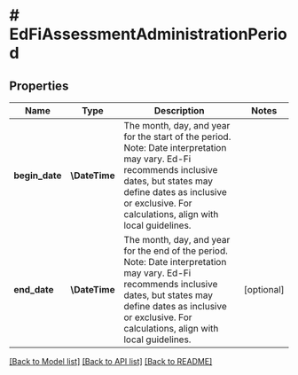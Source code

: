# # EdFiAssessmentAdministrationPeriod

## Properties

Name | Type | Description | Notes
------------ | ------------- | ------------- | -------------
**begin_date** | **\DateTime** | The month, day, and year for the start of the period.  Note: Date interpretation may vary. Ed-Fi recommends inclusive dates, but states may define dates as inclusive or exclusive. For calculations, align with local guidelines. |
**end_date** | **\DateTime** | The month, day, and year for the end of the period.  Note: Date interpretation may vary. Ed-Fi recommends inclusive dates, but states may define dates as inclusive or exclusive. For calculations, align with local guidelines. | [optional]

[[Back to Model list]](../../README.md#models) [[Back to API list]](../../README.md#endpoints) [[Back to README]](../../README.md)
